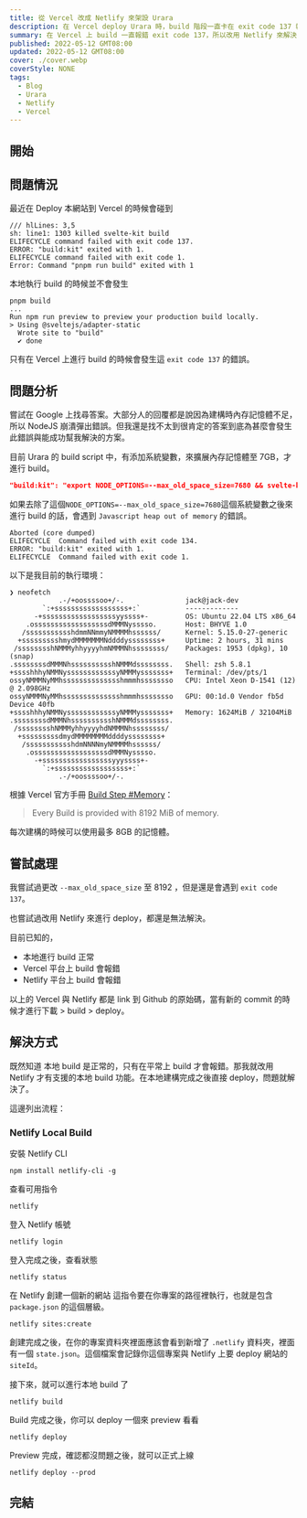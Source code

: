 ```yaml
---
title: 從 Vercel 改成 Netlify 來架設 Urara
description: 在 Vercel deploy Urara 時，build 階段一直卡在 exit code 137 報錯，嘗試修改 max_old_space_size 擴充內存，但無效。 最後改用 Netlify 本地 build 直接 deploy 解決問題。
summary: 在 Vercel 上 build 一直報錯 exit code 137，所以改用 Netlify 來解決問題
published: 2022-05-12 GMT08:00
updated: 2022-05-12 GMT08:00
cover: ./cover.webp
coverStyle: NONE
tags:
  - Blog
  - Urara
  - Netlify
  - Vercel
---
```


## 開始

## 問題情況

最近在 Deploy 本網站到 Vercel 的時候會碰到

```shell
/// hlLines: 3,5
sh: line1: 1303 killed svelte-kit build
ELIFECYCLE command failed with exit code 137.
ERROR: "build:kit" exited with 1.
ELIFECYCLE command failed with exit code 1.
Error: Command "pnpm run build" exited with 1
```

本地執行 build 的時候並不會發生

```shell
pnpm build
...
Run npm run preview to preview your production build locally.
> Using @sveltejs/adapter-static
  Wrote site to "build"
  ✔ done
```

只有在 Vercel 上進行 build 的時候會發生這 `exit code 137` 的錯誤。

## 問題分析

嘗試在 Google 上找尋答案。大部分人的回覆都是說因為建構時內存記憶體不足，所以 NodeJS 崩潰彈出錯誤。但我還是找不太到很肯定的答案到底為甚麼會發生此錯誤與能成功幫我解決的方案。

目前 Urara 的 build script 中，有添加系統變數，來擴展內存記憶體至 7GB，才進行 build。

```json title="package.json"
"build:kit": "export NODE_OPTIONS=--max_old_space_size=7680 && svelte-kit build"
```

如果去除了這個`NODE_OPTIONS=--max_old_space_size=7680`這個系統變數之後來進行 build 的話，會遇到 `Javascript heap out of memory` 的錯誤。

```shell {1,3}
Aborted (core dumped)
ELIFECYCLE  Command failed with exit code 134.
ERROR: "build:kit" exited with 1.
ELIFECYCLE  Command failed with exit code 1.
```

以下是我目前的執行環境：

```shell
❯ neofetch
            .-/+oossssoo+/-.               jack@jack-dev
        `:+ssssssssssssssssss+:`           -------------
      -+ssssssssssssssssssyyssss+-         OS: Ubuntu 22.04 LTS x86_64
    .ossssssssssssssssssdMMMNysssso.       Host: BHYVE 1.0
   /ssssssssssshdmmNNmmyNMMMMhssssss/      Kernel: 5.15.0-27-generic
  +ssssssssshmydMMMMMMMNddddyssssssss+     Uptime: 2 hours, 31 mins
 /sssssssshNMMMyhhyyyyhmNMMMNhssssssss/    Packages: 1953 (dpkg), 10 (snap)
.ssssssssdMMMNhsssssssssshNMMMdssssssss.   Shell: zsh 5.8.1
+sssshhhyNMMNyssssssssssssyNMMMysssssss+   Terminal: /dev/pts/1
ossyNMMMNyMMhsssssssssssssshmmmhssssssso   CPU: Intel Xeon D-1541 (12) @ 2.098GHz
ossyNMMMNyMMhsssssssssssssshmmmhssssssso   GPU: 00:1d.0 Vendor fb5d Device 40fb
+sssshhhyNMMNyssssssssssssyNMMMysssssss+   Memory: 1624MiB / 32104MiB
.ssssssssdMMMNhsssssssssshNMMMdssssssss.
 /sssssssshNMMMyhhyyyyhdNMMMNhssssssss/
  +sssssssssdmydMMMMMMMMddddyssssssss+
   /ssssssssssshdmNNNNmyNMMMMhssssss/
    .ossssssssssssssssssdMMMNysssso.
      -+sssssssssssssssssyyyssss+-
        `:+ssssssssssssssssss+:`
            .-/+oossssoo+/-.
```

根據 Vercel 官方手冊 [Build Step #Memory](https://vercel.com/docs/concepts/deployments/build-step#memory)：

> Every Build is provided with 8192 MiB of memory.

每次建構的時候可以使用最多 8GB 的記憶體。

## 嘗試處理

我嘗試過更改 `--max_old_space_size` 至 8192 ，但是還是會遇到 `exit code 137`。

也嘗試過改用 Netlify 來進行 deploy，都還是無法解決。

目前已知的，

- 本地進行 build 正常
- Vercel 平台上 build 會報錯
- Netlify 平台上 build 會報錯

以上的 Vercel 與 Netlify 都是 link 到 Github 的原始碼，當有新的 commit 的時候才進行下載 > build > deploy。

## 解決方式

既然知道 本地 build 是正常的，只有在平常上 build 才會報錯。那我就改用 Netlify 才有支援的本地 build 功能。在本地建構完成之後直接 deploy，問題就解決了。

這邊列出流程：

### Netlify Local Build

安裝 Netlify CLI

```shell
npm install netlify-cli -g
```

查看可用指令

```shell
netlify
```

登入 Netlify 帳號

```shell
netlify login
```

登入完成之後，查看狀態

```shell
netlify status
```

在 Netlify 創建一個新的網站
這指令要在你專案的路徑裡執行，也就是包含 `package.json` 的這個層級。

```shell
netlify sites:create
```

創建完成之後，在你的專案資料夾裡面應該會看到新增了 `.netlify` 資料夾，裡面有一個 `state.json`。這個檔案會記錄你這個專案與 Netlify 上要 deploy 網站的 `siteId`。

接下來，就可以進行本地 build 了

```shell
netlify build
```

Build 完成之後，你可以 deploy 一個來 preview 看看

```shell
netlify deploy
```

Preview 完成，確認都沒問題之後，就可以正式上線

```shell
netlify deploy --prod
```

## 完結
